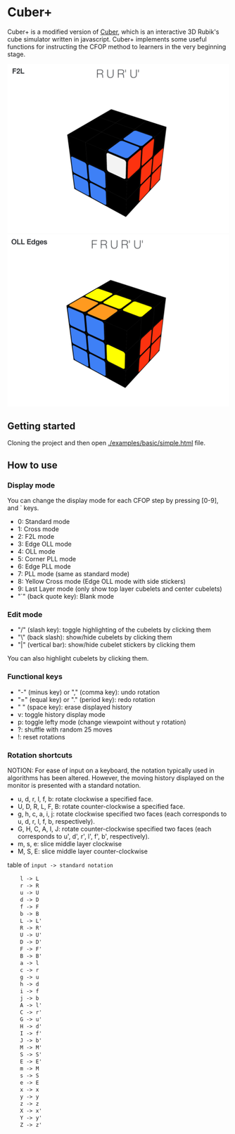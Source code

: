Cuber+
==============================================================================

Cuber+ is a modified version of [Cuber](https://github.com/tstaylor7/cuber), which is an interactive 3D Rubik's cube simulator written in javascript.
Cuber+ implements some useful functions for instructing the CFOP method to learners in the very beginning stage. 

![img.png](img.png)
![img_1.png](img_1.png)

## Getting started

Cloning the project and then open [./examples/basic/simple.html](https://yuichiroh.github.io/cuber/examples/basic/simple.html) file.

## How to use

### Display mode

You can change the display mode for each CFOP step by pressing [0-9], and ` keys.

- 0: Standard mode
- 1: Cross mode
- 2: F2L mode
- 3: Edge OLL mode
- 4: OLL mode
- 5: Corner PLL mode
- 6: Edge PLL mode
- 7: PLL mode (same as standard mode)
- 8: Yellow Cross mode (Edge OLL mode with side stickers)
- 9: Last Layer mode (only show top layer cubelets and center cubelets)
- "`" (back quote key): Blank mode 

### Edit mode
- "/" (slash key): toggle highlighting of the cubelets by clicking them
- "\\" (back slash): show/hide cubelets by clicking them
- "|" (vertical bar): show/hide cubelet stickers by clicking them

You can also highlight cubelets by clicking them. 

### Functional keys
- "-" (minus key) or "," (comma key): undo rotation
- "=" (equal key) or "." (period key): redo rotation
- " " (space key): erase displayed history
- v: toggle history display mode
- p: toggle lefty mode (change viewpoint without y rotation)
- ?: shuffle with random 25 moves
- !: reset rotations

### Rotation shortcuts

NOTION: For ease of input on a keyboard, the notation typically used in algorithms has been altered. 
However, the moving history displayed on the monitor is presented with a standard notation.

- u, d, r, l, f, b: rotate clockwise a specified face.
- U, D, R, L, F, B: rotate counter-clockwise a specified face.
- g, h, c, a, i, j: rotate clockwise specified two faces (each corresponds to u, d, r, l, f, b, respectively).
- G, H, C, A, I, J: rotate counter-clockwise specified two faces (each corresponds to u', d', r', l', f', b', respectively).
- m, s, e: slice middle layer clockwise
- M, S, E:  slice middle layer counter-clockwise

table of `input -> standard notation`

        l -> L
        r -> R
        u -> U
        d -> D
        f -> F
        b -> B
        L -> L'
        R -> R'
        U -> U'
        D -> D'
        F -> F'
        B -> B'
        a -> l
        c -> r
        g -> u
        h -> d
        i -> f
        j -> b
        A -> l'
        C -> r'
        G -> u'
        H -> d'
        I -> f'
        J -> b'
        M -> M'
        S -> S'
        E -> E'
        m -> M
        s -> S
        e -> E
        x -> x
        y -> y
        z -> z
        X -> x'
        Y -> y'
        Z -> z'
